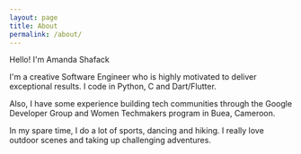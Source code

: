 ```yaml
---
layout: page
title: About
permalink: /about/
---
```


Hello! I'm Amanda Shafack

I'm a creative Software Engineer who is highly motivated to deliver exceptional results. I code in Python, C and Dart/Flutter.

Also, I have some experience building tech communities through the Google Developer Group and Women Techmakers program in Buea, Cameroon.

In my spare time, I do a lot of sports, dancing and hiking. I really love outdoor scenes and taking up challenging adventures.

